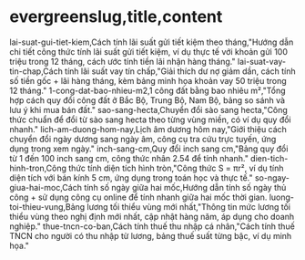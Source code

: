 # evergreenslug,title,content
lai-suat-gui-tiet-kiem,Cách tính lãi suất gửi tiết kiệm theo tháng,"Hướng dẫn chi tiết công thức tính lãi suất gửi tiết kiệm, ví dụ thực tế với khoản gửi 100 triệu trong 12 tháng, cách ước tính tiền lãi nhận hàng tháng."
lai-suat-vay-tin-chap,Cách tính lãi suất vay tín chấp,"Giải thích dư nợ giảm dần, cách tính số tiền gốc + lãi hàng tháng, kèm bảng minh họa khoản vay 50 triệu trong 12 tháng."
1-cong-dat-bao-nhieu-m2,1 công đất bằng bao nhiêu m²,"Tổng hợp cách quy đổi công đất ở Bắc Bộ, Trung Bộ, Nam Bộ, bảng so sánh và lưu ý khi mua bán đất."
sao-sang-hecta,Chuyển đổi sào sang hecta,"Công thức chuẩn để đổi từ sào sang hecta theo từng vùng miền, có ví dụ quy đổi nhanh."
lich-am-duong-hom-nay,Lịch âm dương hôm nay,"Giới thiệu cách chuyển đổi ngày dương sang ngày âm, công cụ tra cứu trực tuyến, ứng dụng trong xem ngày."
inch-sang-cm,Quy đổi inch sang cm,"Bảng quy đổi từ 1 đến 100 inch sang cm, công thức nhân 2.54 để tính nhanh."
dien-tich-hinh-tron,Công thức tính diện tích hình tròn,"Công thức S = πr², ví dụ tính diện tích với bán kính 5 cm, ứng dụng trong toán học và thực tế."
so-ngay-giua-hai-moc,Cách tính số ngày giữa hai mốc,Hướng dẫn tính số ngày thủ công + sử dụng công cụ online để tính nhanh giữa hai mốc thời gian.
luong-toi-thieu-vung,Bảng lương tối thiểu vùng mới nhất,"Thông tin mức lương tối thiểu vùng theo nghị định mới nhất, cập nhật hàng năm, áp dụng cho doanh nghiệp."
thue-tncn-co-ban,Cách tính thuế thu nhập cá nhân,"Cách tính thuế TNCN cho người có thu nhập từ lương, bảng thuế suất từng bậc, ví dụ minh họa."
